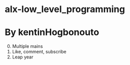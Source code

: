 # alx-low_level_programming
# By kentinHogbonouto
0. Multiple mains
1. Like, comment, subscribe
3. Leap year

